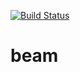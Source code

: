 [![Build Status](https://travis-ci.com/beam-mw/beam.svg?token=9GsAxqTGpjsBMMHVvgzz&branch=miner)](https://travis-ci.com/beam-mw/beam)

# beam